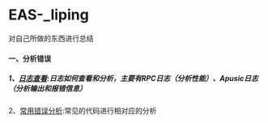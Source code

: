 # EAS-_liping

对自己所做的东西进行总结

#### 一、分析错误

##### 1、[日志查看](file/logs.md):日志如何查看和分析，主要有RPC日志（分析性能）、Apusic日志（分析输出和报错信息）

2、[常用错误分析](file/erro.md):常见的代码进行相对应的分析
